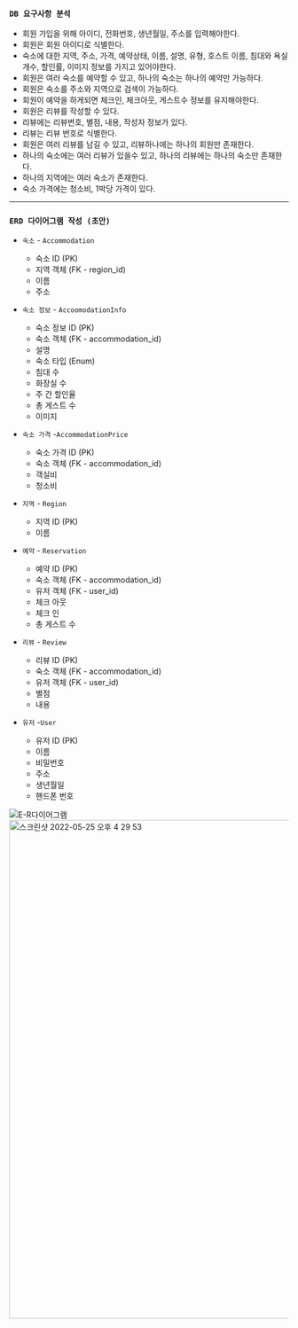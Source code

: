 ### `DB 요구사항 분석` 

- 회원 가입을 위해 아이디, 전화번호, 생년월일, 주소를 입력해야한다.
- 회원은 회원 아이디로 식별한다.
- 숙소에 대한 지역, 주소, 가격, 예약상태, 이름, 설명, 유형, 호스트 이름, 침대와 욕실 개수, 할인률, 이미지 정보를 가지고 있어야한다.
- 회원은 여러 숙소를 예약할 수 있고, 하나의 숙소는 하나의 예약만 가능하다.
- 회원은 숙소를 주소와 지역으로 검색이 가능하다.
- 회원이 예약을 하게되면 체크인, 체크아웃, 게스트수 정보를 유지해야한다.
- 회원은 리뷰를 작성할 수 있다.
- 리뷰에는 리뷰번호, 별점, 내용, 작성자 정보가 있다.
- 리뷰는 리뷰 번호로 식별한다.
- 회원은 여러 리뷰를 남길 수 있고, 리뷰하나에는 하나의 회원만 존재한다.
- 하나의 숙소에는 여러 리뷰가 있을수 있고, 하나의 리뷰에는 하나의 숙소만 존재한다.
- 하나의 지역에는 여러 숙소가 존재한다.
- 숙소 가격에는 청소비, 1박당 가격이 있다.

---

### `ERD 다이어그램 작성 (초안)`
- `숙소` - `Accommodation`
  - 숙소 ID (PK)
  - 지역 객체 (FK - region_id)
  - 이름
  - 주소

   
- `숙소 정보` - `AccoomodationInfo` 
  - 숙소 정보 ID (PK)
  - 숙소 객체 (FK - accommodation_id)
  - 설명
  - 숙소 타입 (Enum)
  - 침대 수
  - 화장실 수
  - 주 간 할인율
  - 총 게스트 수
  - 이미지

  
- `숙소 가격` -`AccommodationPrice` 
  - 숙소 가격 ID (PK)
  - 숙소 객체 (FK - accommodation_id)
  - 객실비
  - 청소비
  

- `지역` - `Region`
  - 지역 ID (PK)
  - 이름

  
- `예약` - `Reservation`
  - 예약 ID (PK)
  - 숙소 객체 (FK - accommodation_id)
  - 유저 객체 (FK - user_id)
  - 체크 아웃
  - 체크 인
  - 총 게스트 수

  
- `리뷰` - `Review`
  - 리뷰 ID (PK)
  - 숙소 객체 (FK - accommodation_id)
  - 유저 객체 (FK - user_id)
  - 별점
  - 내용

  
- `유저` -`User`
  - 유저 ID (PK)
  - 이름
  - 비밀번호
  - 주소
  - 생년월일
  - 핸드폰 번호
  

![E-R다이어그램](https://user-images.githubusercontent.com/79444040/170203077-182d0523-126d-4ef7-bf13-e2959fd7c141.png)
<img width="900" alt="스크린샷 2022-05-25 오후 4 29 53" src="https://user-images.githubusercontent.com/79444040/170205968-a5d65211-1077-4ab3-9cc5-ef006a0576fa.png">
